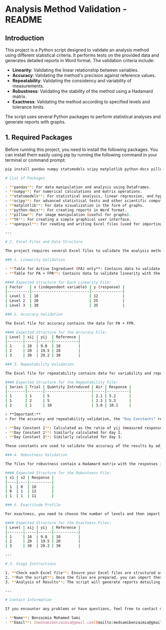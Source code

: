 # Analysis Method Validation - README

## Introduction

This project is a Python script designed to validate an analysis method using different statistical criteria. It performs tests on the provided data and generates detailed reports in Word format. The validation criteria include:

- **Linearity**: Validating the linear relationship between variables.
- **Accuracy**: Validating the method's precision against reference values.
- **Repeatability**: Validating the consistency and variability of measurements.
- **Robustness**: Validating the stability of the method using a Hadamard matrix.
- **Exactness**: Validating the method according to specified levels and tolerance limits.

The script uses several Python packages to perform statistical analyses and generate reports with graphs.

## 1. Required Packages

Before running this project, you need to install the following packages. You can install them easily using pip by running the following command in your terminal or command prompt:

```bash
pip install pandas numpy statsmodels scipy matplotlib python-docx pillow tk openpyxl

# List of Packages

- **pandas**: For data manipulation and analysis using DataFrames.
- **numpy**: For numerical calculations and matrix operations.
- **statsmodels**: For statistical analysis, linear regression, and hypothesis testing.
- **scipy**: For advanced statistical tests and other scientific computations.
- **matplotlib**: For data visualization in the form of graphs.
- **python-docx**: For creating reports in Word format.
- **pillow**: For image manipulation (useful for graphs).
- **tk**: For creating a simple graphical user interface.
- **openpyxl**: For reading and writing Excel files (used for importing data).

---

# 2. Excel Files and Data Structure

The project requires several Excel files to validate the analysis method according to different criteria. Here’s a guide to properly structure your Excel files:

### 1. Linearity Validation

- **Table for Active Ingredient (PA) only**: Contains data to validate linearity with the active ingredient alone.
- **Table for PA + FPR**: Contains data to validate linearity with the active ingredient and FPR.

#### Expected Structure for Each Linearity File:
| Factor   | x (independent variable) | y (response) |
|----------|--------------------------|--------------|
| Level 1  | 10                       | 12           |
| Level 2  | 20                       | 25           |
| Level 3  | 30                       | 35           |

### 2. Accuracy Validation

The Excel file for accuracy contains the data for PA + FPR.

#### Expected Structure for the Accuracy File:
| Level | xij | yij  | Reference |
|-------|-----|------|-----------|
| 1     | 10  | 9.8  | 10        |
| 2     | 20  | 19.5 | 20        |
| 3     | 30  | 29.2 | 30        |

### 3. Repeatability Validation

The Excel file for repeatability contains data for variability and repeatability between series.

#### Expected Structure for the Repeatability File:
| Series | Trial | Quantity Introduced | Air | Response |
|--------|-------|---------------------|-----|----------|
| 1      | 1     | 5                   | 2.1 | 5.2      |
| 1      | 2     | 5                   | 2.3 | 5.3      |
| 2      | 1     | 10                  | 3.0 | 10.1     |

> **Important:**  
> For the accuracy and repeatability validation, the "Day Constants" represent a calibration factor for each testing day. These constants are obtained by dividing the measured response (yij) by the introduced quantity (xij) for each repetition on the respective day.

- **Day Constant 1**: Calculated as the ratio of yij (measured response) to xij (introduced quantity) for day 1.
- **Day Constant 2**: Similarly calculated for day 2.
- **Day Constant 3**: Similarly calculated for day 3.

These constants are used to validate the accuracy of the results by adjusting the measurements based on the specific experimental conditions for each testing day.

### 4. Robustness Validation

The files for robustness contain a Hadamard matrix with the responses in the last column.

#### Expected Structure for the Robustness File:
| x1 | x2 | Response |
|----|----|----------|
| 1  | 0  | 10       |
| 0  | 1  | 12       |
| 1  | 1  | 11       |

### 5. Exactitude Profile

For exactness, you need to choose the number of levels and then import tables based on the number of levels specified. For each level, you will need to enter a reference value.

#### Expected Structure for the Exactness Files:
| Level | xij | yij  | Reference |
|-------|-----|------|-----------|
| 1     | 10  | 9.8  | 10        |
| 2     | 20  | 19.5 | 20        |
| 3     | 30  | 29.2 | 30        |

---

# 3. Usage Instructions

1. **Check each Excel file**: Ensure your Excel files are structured as per the examples provided above.
2. **Run the script**: Once the files are prepared, you can import these files into the script to perform the different validations.
3. **Analysis of Results**: The script will generate reports detailing the results of the various analyses (linearity, accuracy, repeatability, robustness, and exactness).

---

# Contact Information

If you encounter any problems or have questions, feel free to contact me:

- **Name**: Benzaimia Mohamed Sami  
- **Email**: [medsamibenzaimia@gmail.com](mailto:medsamibenzaimia@gmail.com)
